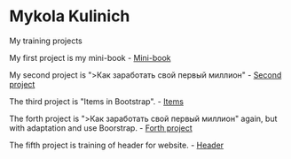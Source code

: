 # Mykola Kulinich
My training projects  

My first project is my mini-book - [Mini-book](kolkul.github.io/MyBookProject/ "MyBookProject. Without adaptation and Bootstrap")  

My second project is ">Как заработать свой первый миллион" - [Second project](kolkul.github.io/FirstP/ "Without adaptation and Bootstrap")

The third project is "Items in Bootstrap". - [Items](kolkul.github.io/SecondP/ "SecondP")

The forth project is ">Как заработать свой первый миллион" again, but with adaptation and use Boorstrap. - [Forth project](kolkul.github.io/ThirdP/ "ThirdP")  

The fifth project is training of header for website. - [Header](kolkul.github.io/HeaderProject/ "HeaderProject")
